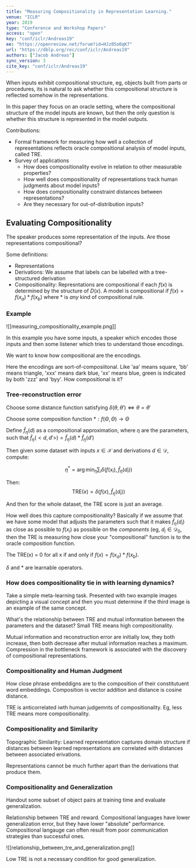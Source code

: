 ```yaml
---
title: "Measuring Compositionality in Representation Learning."
venue: "ICLR"
year: 2019
type: "Conference and Workshop Papers"
access: "open"
key: "conf/iclr/Andreas19"
ee: "https://openreview.net/forum?id=HJz05o0qK7"
url: "https://dblp.org/rec/conf/iclr/Andreas19"
authors: ["Jacob Andreas"]
sync_version: 3
cite_key: "conf/iclr/Andreas19"
---
```


When inputs exhibit compositional structure, eg, objects built from parts or procedures, its is natural to ask whether this compositional structure is reflected somehow in the representations.

In this paper they focus on an oracle setting, where the compositional structure of the model inputs are known, but then the only question is whether this structure is represented in the model outputs.

Contributions:
 - Formal framework for measuring how well a collection of representations reflects oracle compositional analysis of model inputs, called TRE.
 - Survey of applications
	 - How does compositionality evolve in relation to other measurable properties?
	 - How well does compositionality of representations track human judgments about model inputs?
	 - How does compositionality constraint distances between representations?
	 - Are they necessary for out-of-distribution inputs?

## Evaluating Compositionality

The speaker produces some representation of the inputs. Are those representations compositional?

Some definitions:
 - Representations
 - Derivations: We assume that labels can be labelled with a tree-structured derivation
 - Compositionality: Represntations are compositional if each $f(x)$ is determined by the structure of $D(x)$. A model is compositional if $f(x) = f(x_a) * f(x_b)$ where $*$ is *any* kind of compositional rule.

### Example

![[measuring_compositionality_example.png]]

In this example you have some inputs, a speaker which encodes those inputs and then some listener which tries to understand those encodings.

We want to know how compositional are the encodings.

Here the encodings are sort-of-composiitonal. Like 'aa' means square, 'bb' means triangle, 'xxx' means dark blue, 'xx' means blue, green is indicated by both 'zzz' and 'byy'. How compositional is it?

### Tree-reconstruction error

Choose some distance function satisfying $\delta(\theta, \theta') \iff \theta = \theta'$

Choose some composition function $*: f(\Theta, \Theta) \to \Theta$

Define $\hat{f}_{\eta}(d)$ as a compositional approximation, where $\eta$ are the parameters, such that $\hat{f}_{\eta}(<d, d'>) = \hat{f}_{\eta}(d) * \hat{f}_{\eta}(d')$

Then given some dataset with inputs $x \in \mathcal{X}$ and derivations
$d \in \mathcal{D}$, compute:

$$
\eta^* = \arg \min_{\eta} \sum_i \delta (f(x_i), \hat f_{\eta}(d_i))
$$

Then:
$$
\text{TRE}(x) = \delta(f(x), \hat{f}_{\eta}(d_i))
$$

And then for the whole dataset, the TRE score is just an average.

How well does this capture compositionality? Basically if we assume that we have some model that adjusts the parameters such that it makes $\hat{f}_{\eta}(d_i)$ as close as possible to $f(x_i)$ as possible on the *components* (eg, $d_i \in \mathcal{D}_0$, then the TRE is measuring how close your "compositional" function is to the oracle composition function.

The TRE(x) = 0 for all x if and only if $f(x) = f(x_a) * f(x_b)$.

$\delta$ and $*$ are learnable operators.


### How does compositionality tie in with learning dynamics?

Take a simple meta-learning task. Presented with two example images depicting a visual concept and then you must determine if the third image is an example of the same concept.

What's the relationship between TRE and mutual information between the parameters and the dataset? Small TRE means high compositionality.

Mutual information and reconstruction error are initially low, they both increase, then both decrease after mutual information reaches a maximum. Compression in the bottleneck framework is associated with the discovery of compositional representations.

### Compositionality and Human Judgment

How close phrase embeddigns are to the composition of their constitutuent word embeddings. Composition is vector addition and distance is cosine distance.

TRE is anticorrelated iwth human judgemnts of compositionality. Eg, less TRE means more compositionality.

### Compositionality and Similarity

Topographic Similarity: Learned representation captures domain structure if distances between learned representations are correlated with distances between associated erivations.

Representations cannot be much further apart than the derivations that produce them.

### Compositionality and Generalization

Handout some subset of object pairs at training time and evaluate generalization.

Relationship between TRE and reward. Compositional languages have lower generalization error, but they have lower "absolute" performance. Compositional langauge can often result from poor communication strategies than successful ones.

![[relationship_between_tre_and_generalization.png]]

Low TRE is not a necessary condition for good generalization.